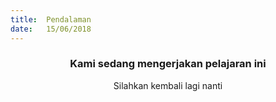 ```yaml
---
title:  Pendalaman
date:   15/06/2018
---
```


### <center>Kami sedang mengerjakan pelajaran ini</center>
<center>Silahkan kembali lagi nanti</center>